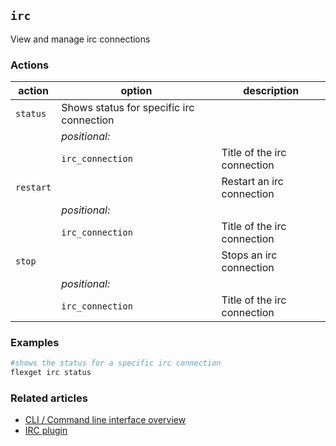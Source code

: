## `irc`
View and manage irc connections

### Actions
| action | option | description |
| --- | --- | --- |
| `status` | Shows status for specific irc connection |
|| *positional:* ||
|| `irc_connection` | Title of the irc connection |
| `restart` || Restart an irc connection |
|| *positional:* ||
|| `irc_connection` | Title of the irc connection |
| `stop` || Stops an irc connection |
|| *positional:* ||
|| `irc_connection` | Title of the irc connection |


### Examples
```bash
#shows the status for a specific irc connection
flexget irc status
```

### Related articles
* [CLI / Command line interface overview](/CLI)
* [IRC plugin](/Plugins/Daemon/irc)